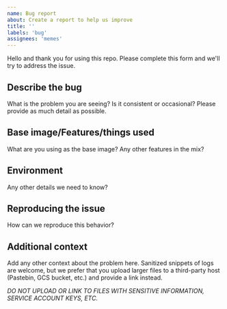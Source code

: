 ```yaml
---
name: Bug report
about: Create a report to help us improve
title: ''
labels: 'bug'
assignees: 'memes'
---
```

Hello and thank you for using this repo. Please complete this form and we'll try
to address the issue.

## Describe the bug

What is the problem you are seeing? Is it consistent or occasional? Please
provide as much detail as possible.

## Base image/Features/things used

What are you using as the base image? Any other features in the mix?

## Environment

Any other details we need to know?

## Reproducing the issue

How can we reproduce this behavior?

## Additional context

Add any other context about the problem here. Sanitized snippets of logs are
welcome, but we prefer that you upload larger files to a third-party host
(Pastebin, GCS bucket, etc.) and provide a link instead.

*DO NOT UPLOAD OR LINK TO FILES WITH SENSITIVE INFORMATION, SERVICE ACCOUNT KEYS, ETC.*
